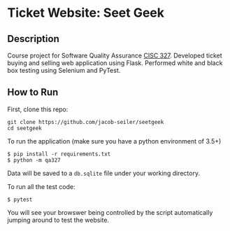 # Ticket Website: Seet Geek

## Description

Course project for Software Quality Assurance [CISC 327](http://www2.cs.queensu.ca/undergrad/courses/profile.php?id=CISC-327). Developed ticket buying and selling web application using Flask. Performed white and black box testing using Selenium and PyTest.

## How to Run

First, clone this repo:

```
git clone https://github.com/jacob-seiler/seetgeek
cd seetgeek
```

To run the application (make sure you have a python environment of 3.5+)

```
$ pip install -r requirements.txt
$ python -m qa327
```

Data will be saved to a `db.sqlite` file under your working directory.

To run all the test code:

```
$ pytest
```

You will see your browswer being controlled by the script automatically jumping around to test the website.
